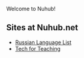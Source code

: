 Welcome to Nuhub!

## Sites at Nuhub.net

* [Russian Language List](https://russian-language-list.nuhub.net)
* [Tech for Teaching](https://tech-for-teaching.nuhub.net)
